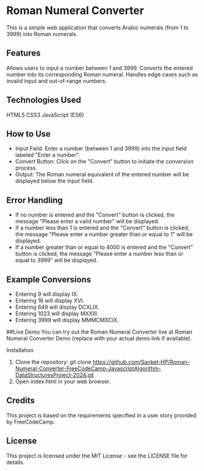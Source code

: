 # Roman Numeral Converter
This is a simple web application that converts Arabic numerals (from 1 to 3999) into Roman numerals.

## Features
Allows users to input a number between 1 and 3999.
Converts the entered number into its corresponding Roman numeral.
Handles edge cases such as invalid input and out-of-range numbers.

## Technologies Used
HTML5
CSS3
JavaScript (ES6)

## How to Use
- Input Field: Enter a number (between 1 and 3999) into the input field labeled "Enter a number".
- Convert Button: Click on the "Convert" button to initiate the conversion process.
- Output: The Roman numeral equivalent of the entered number will be displayed below the input field.

## Error Handling
- If no number is entered and the "Convert" button is clicked, the message "Please enter a valid number" will be displayed.
- If a number less than 1 is entered and the "Convert" button is clicked, the message "Please enter a number greater than or equal to 1" will be displayed.
- If a number greater than or equal to 4000 is entered and the "Convert" button is clicked, the message "Please enter a number less than or equal to 3999" will be displayed.

## Example Conversions
- Entering 9 will display IX.
- Entering 16 will display XVI.
- Entering 649 will display DCXLIX.
- Entering 1023 will display MXXIII.
- Entering 3999 will display MMMCMXCIX.

##Live Demo
You can try out the Roman Numeral Converter live at Roman Numeral Converter Demo (replace with your actual demo link if available).

Installation
1. Clone the repository:
git clone https://github.com/Sanket-HP/Roman-Numeral-Converter-FreeCodeCamp-JavascriptAlgorithm-DataStructuresProject-2024.git
2. Open index.html in your web browser.

## Credits
This project is based on the requirements specified in a user story provided by FreeCodeCamp.

## License
This project is licensed under the MIT License - see the LICENSE file for details.

